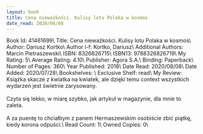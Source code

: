 ```yaml
---
layout: book
title: Cena nieważkości. Kulisy lotu Polaka w kosmos
date_read: 2020/08/08
---
```


Book Id: 41461699\ 
Title: Cena nieważkości. Kulisy lotu Polaka w kosmos\ 
Author: Dariusz Kortko\ 
Author l-f: Kortko, Dariusz\ 
Additional Authors: Marcin Pietraszewski\ 
ISBN: 8326826715\ 
ISBN13: 9788326826719\ 
My Rating: 5\ 
Average Rating: 4.10\ 
Publisher: Agora S.A.\ 
Binding: Paperback\ 
Number of Pages: 360\ 
Year Published: 2018\ 
Date Read: 2020/08/08\ 
Date Added: 2020/07/28\ 
Bookshelves: \ 
Exclusive Shelf: read\ 
My Review: Książka skacze z kwiatka na kwiatek, ale dzięki temu context wszystkich wydarzeń jest świetnie zarysowany.<br/><br/>Czyta się lekko, w miarę szybko, jak artykuł w magazynie, dla mnie to zaleta.<br/><br/>A za puentę to chciałbym z panem Hermaszewskim osobiście zbić piątkę, kiedy korona odpuści.\ 
Read Count: 1\ 
Owned Copies: 0\ 

